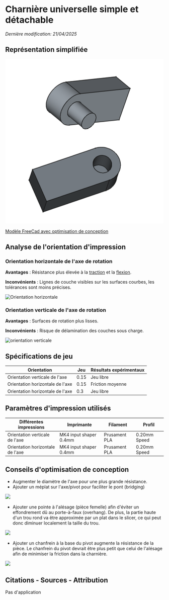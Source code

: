# Charnière universelle simple et détachable
_Dernière modification: 21/04/2025_

## Représentation simplifiée
![Dessin d'une charnière universelle simple et détachable](./hinge-rotation-simple.png)

[Modèle FreeCad avec optimisation de conception](./hinge-rotation-simple-toprint.FCStd)

## Analyse de l'orientation d'impression
### Orientation horizontale de l'axe de rotation
__Avantages__ : Résistance plus élevée à la [traction](../effort-traction.png) et la [flexion](../effort-flexion.png).

__Inconvénients__ : Lignes de couche visibles sur les surfaces courbes, les tolérances sont moins précises.

<img src="../Orientation-horizontale.png" width="400" alt="Orientation horizontale">

### Orientation verticale de l'axe de rotation
__Avantages__ : Surfaces de rotation plus lisses.

__Inconvénients__ : Risque de délamination des couches sous charge.

<img src="../Orientation-verticale.png" width="400" alt="orientation verticale">

<!-- 
## Evaluation qualitative de la résistance aux contraintes

| Orientation                       | Effort 1          | Effort 2           |
| --------------------------------- | ----------------- | ------------------ |
| Orientation verticale de l'axe    | Résistance faible | Résistance faible  |
| Orientation horizontale de l'axe  | Resistance haute  | Resistance moyenne |

-->
## Spécifications de jeu
| Orientation                       | Jeu          | Résultats expérimentaux           |
| --------------------------------- | ----------------- | ------------------ |
| Orientation verticale de l'axe    | 0.15 | Jeu libre  |
| Orientation horizontale de l'axe  | 0.15  | Friction moyenne |
| Orientation horizontale de l'axe  | 0.3  | Jeu libre |


## Paramètres d'impression utilisés

| Différentes impressions           | Imprimante             | Filament      | Profil           |
| --------------------------------- | ---------------------- | ------------- | ------------- |
| Orientation verticale de l'axe    | MK4 input shaper 0.4mm | Prusament PLA | 0.20mm Speed |
| Orientation horizontale de l'axe  | MK4 input shaper 0.4mm | Prusament PLA | 0.20mm Speed  |


## Conseils d'optimisation de conception
- Augmenter le diamètre de l'axe pour une plus grande résistance.
- Ajouter un méplat sur l'axe/pivot pour faciliter le pont (bridging)

<img src="../opt-meplat.png" class="picture_optimisation">

- Ajouter une pointe à l'alésage (pièce femelle) afin d'éviter un effondrement dû au porte-à-faux (overhang). De plus, la partie haute d'un trou rond va être approximée par un plat dans le slicer, ce qui peut donc diminuer localement la taille du trou.

<img src="../opt-v.png" class="picture_optimisation">

- Ajouter un chanfrein à la base du pivot augmente la résistance de la pièce. Le chanfrein du pivot devrait être plus petit que celui de l'alésage afin de minimiser la friction dans la charnière.

<img src="../opt-chanfrein.png" class="picture_optimisation">

## Citations - Sources - Attribution
Pas d'application

